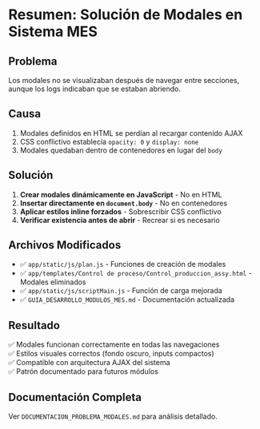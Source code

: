 # Resumen: Solución de Modales en Sistema MES

## Problema
Los modales no se visualizaban después de navegar entre secciones, aunque los logs indicaban que se estaban abriendo.

## Causa
1. Modales definidos en HTML se perdían al recargar contenido AJAX
2. CSS conflictivo establecía `opacity: 0` y `display: none`
3. Modales quedaban dentro de contenedores en lugar del `body`

## Solución
1. **Crear modales dinámicamente en JavaScript** - No en HTML
2. **Insertar directamente en `document.body`** - No en contenedores
3. **Aplicar estilos inline forzados** - Sobrescribir CSS conflictivo
4. **Verificar existencia antes de abrir** - Recrear si es necesario

## Archivos Modificados
- ✅ `app/static/js/plan.js` - Funciones de creación de modales
- ✅ `app/templates/Control de proceso/Control_produccion_assy.html` - Modales eliminados
- ✅ `app/static/js/scriptMain.js` - Función de carga mejorada
- ✅ `GUIA_DESARROLLO_MODULOS_MES.md` - Documentación actualizada

## Resultado
✅ Modales funcionan correctamente en todas las navegaciones  
✅ Estilos visuales correctos (fondo oscuro, inputs compactos)  
✅ Compatible con arquitectura AJAX del sistema  
✅ Patrón documentado para futuros módulos

## Documentación Completa
Ver `DOCUMENTACION_PROBLEMA_MODALES.md` para análisis detallado.

